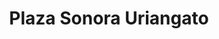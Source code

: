 ---
title: "Plaza Sonora Uriangato"
url: /uriangato/plaza-sonora-uriangato/
shop: Einkaufszentrum
---